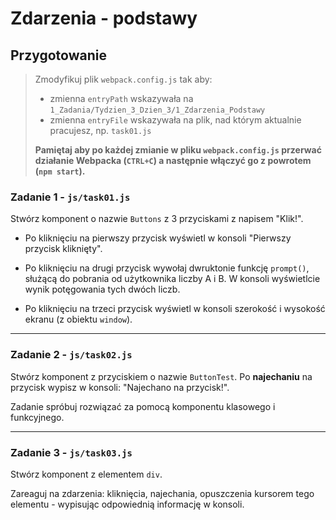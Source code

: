 # Zdarzenia - podstawy

## Przygotowanie
> Zmodyfikuj plik `webpack.config.js` tak aby:
> - zmienna `entryPath` wskazywała na `1_Zadania/Tydzien_3_Dzien_3/1_Zdarzenia_Podstawy`
> - zmienna `entryFile` wskazywała na plik, nad którym aktualnie pracujesz, np. `task01.js`
>
> **Pamiętaj aby po każdej zmianie w pliku `webpack.config.js` przerwać działanie Webpacka (`CTRL+C`) a następnie włączyć go z powrotem (`npm start`).**


### Zadanie 1 - `js/task01.js`

Stwórz komponent o nazwie `Buttons` z 3 przyciskami z napisem "Klik!".

- Po kliknięciu na pierwszy przycisk wyświetl w konsoli "Pierwszy przycisk kliknięty".

- Po kliknięciu na drugi przycisk wywołaj dwruktonie funkcję `prompt()`, służącą do pobrania od użytkownika liczby A i B. W konsoli wyświetlcie wynik potęgowania tych dwóch liczb.

- Po kliknięciu na trzeci przycisk wyświetl w konsoli szerokość i wysokość ekranu (z obiektu `window`).

---

### Zadanie 2 - `js/task02.js`

Stwórz komponent z przyciskiem o nazwie `ButtonTest`. Po **najechaniu** na przycisk wypisz w konsoli: "Najechano na przycisk!".

Zadanie spróbuj rozwiązać za pomocą komponentu klasowego i funkcyjnego.

---

### Zadanie 3 - `js/task03.js`

Stwórz komponent z elementem `div`.

Zareaguj na zdarzenia: kliknięcia, najechania, opuszczenia kursorem tego elementu - wypisując odpowiednią informację w konsoli.
